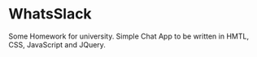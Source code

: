 # WhatsSlack

Some Homework for university. Simple Chat App to be written in HMTL, CSS, JavaScript and JQuery.